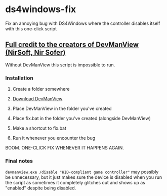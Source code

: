 # ds4windows-fix

Fix an annoying bug with DS4Windows where the controller disables itself with this one-click script

## [Full credit to the creators of DevManView (NirSoft, Nir Sofer)](https://www.nirsoft.net/utils/device_manager_view.html)

Without DevManView this script is impossible to run.

### Installation

1. Create a folder somewhere

2. [Download DevManView](https://www.nirsoft.net/utils/device_manager_view.html)

3. Place DevManView in the folder you've created

4. Place fix.bat in the folder you've created (alongside DevManView)

5. Make a shortcut to fix.bat

6. Run it whenever you encounter the bug

BOOM. ONE-CLICK FIX WHENEVER IT HAPPENS AGAIN.

### Final notes

```devmanview.exe /disable "HID-compliant game controller"``` may possibly be unnecessary, but it just makes sure the device is disabled when you run the script as sometimes it completely glitches out and shows up as "enabled" despite being disabled.
